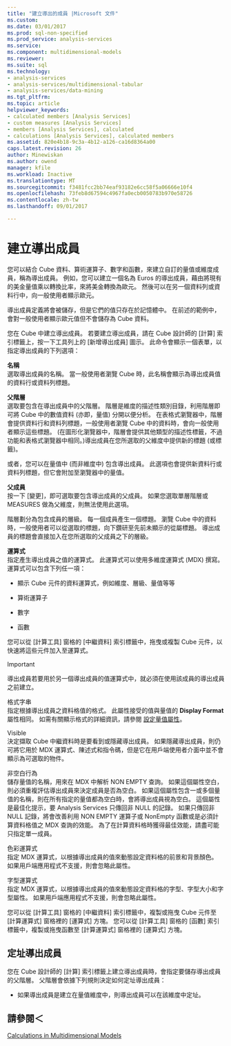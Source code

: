 ```yaml
---
title: "建立導出的成員 |Microsoft 文件"
ms.custom: 
ms.date: 03/01/2017
ms.prod: sql-non-specified
ms.prod_service: analysis-services
ms.service: 
ms.component: multidimensional-models
ms.reviewer: 
ms.suite: sql
ms.technology:
- analysis-services
- analysis-services/multidimensional-tabular
- analysis-services/data-mining
ms.tgt_pltfrm: 
ms.topic: article
helpviewer_keywords:
- calculated members [Analysis Services]
- custom measures [Analysis Services]
- members [Analysis Services], calculated
- calculations [Analysis Services], calculated members
ms.assetid: 820e4b18-9c3a-4b12-a126-ca16d8364a00
caps.latest.revision: 26
author: Minewiskan
ms.author: owend
manager: kfile
ms.workload: Inactive
ms.translationtype: MT
ms.sourcegitcommit: f3481fcc2bb74eaf93182e6cc58f5a06666e10f4
ms.openlocfilehash: 73feb8d67594c4967fa0ecb0050783b970e58726
ms.contentlocale: zh-tw
ms.lasthandoff: 09/01/2017

---
```

# <a name="create-calculated-members"></a>建立導出成員
  您可以結合 Cube 資料、算術運算子、數字和函數，來建立自訂的量值或維度成員，稱為導出成員。 例如，您可以建立一個名為 Euros 的導出成員，藉由將現有的美金量值乘以轉換比率，來將美金轉換為歐元。 然後可以在另一個資料列或資料行中，向一般使用者顯示歐元。  
  
 導出成員定義將會被儲存，但是它們的值只存在於記憶體中。 在前述的範例中，會對一般使用者顯示歐元值但不會儲存為 Cube 資料。  
  
 您在 Cube 中建立導出成員。 若要建立導出成員，請在 Cube 設計師的 [計算] 索引標籤上，按一下工具列上的 [新增導出成員] 圖示。 此命令會顯示一個表單，以指定導出成員的下列選項：  
  
 **名稱**  
 選取導出成員的名稱。 當一般使用者瀏覽 Cube 時，此名稱會顯示為導出成員值的資料行或資料列標題。  
  
 **父階層**  
 選取要包含在導出成員中的父階層。 階層是維度的描述性類別目錄，利用階層即可將 Cube 中的數值資料 (亦即，量值) 分開以便分析。 在表格式瀏覽器中，階層會提供資料行和資料列標題，一般使用者瀏覽 Cube 中的資料時，會向一般使用者顯示這些標題。 (在圖形化瀏覽器中，階層會提供其他類型的描述性標籤，不過功能和表格式瀏覽器中相同。)導出成員在您所選取的父維度中提供新的標題 (或標籤)。  
  
 或者，您可以在量值中 (而非維度中) 包含導出成員。 此選項也會提供新資料行或資料列標題，但它會附加至瀏覽器中的量值。  
  
 **父成員**  
 按一下 [變更]，即可選取要包含導出成員的父成員。 如果您選取單層階層或 MEASURES 做為父維度，則無法使用此選項。  
  
 階層劃分為包含成員的層級。 每一個成員產生一個標題。 瀏覽 Cube 中的資料時，一般使用者可以從選取的標題，向下鑽研至先前未顯示的從屬標題。 導出成員的標題會直接加入在您所選取的父成員之下的層級。  
  
 **運算式**  
 指定產生導出成員之值的運算式。 此運算式可以使用多維度運算式 (MDX) 撰寫。 運算式可以包含下列任一項：  
  
-   顯示 Cube 元件的資料運算式，例如維度、層級、量值等等  
  
-   算術運算子  
  
-   數字  
  
-   函數  
  
 您可以從 [計算工具] 窗格的 [中繼資料] 索引標籤中，拖曳或複製 Cube 元件，以快速將這些元件加入至運算式。  
  
> [!IMPORTANT]  
>  導出成員若要用於另一個導出成員的值運算式中，就必須在使用該成員的導出成員之前建立。  
  
 格式字串  
 指定根據導出成員之資料格值的格式。 此屬性接受的值與量值的 **Display Format** 屬性相同。 如需有關顯示格式的詳細資訊，請參閱 [設定量值屬性](../../analysis-services/multidimensional-models/configure-measure-properties.md)。  
  
 Visible  
 決定擷取 Cube 中繼資料時是要看到或隱藏導出成員。 如果隱藏導出成員，則仍可將它用於 MDX 運算式、陳述式和指令碼，但是它在用戶端使用者介面中並不會顯示為可選取的物件。  
  
 非空白行為  
 儲存量值的名稱，用來在 MDX 中解析 NON EMPTY 查詢。 如果這個屬性空白，則必須重複評估導出成員來決定成員是否為空白。 如果這個屬性包含一或多個量值的名稱，則在所有指定的量值都為空白時，會將導出成員視為空白。 這個屬性是最佳化提示，要 Analysis Services 只傳回非 NULL 的記錄。 如果只傳回非 NULL 記錄，將會改善利用 NON EMPTY 運算子或 NonEmpty 函數或是必須計算資料格值之 MDX 查詢的效能。 為了在計算資料格時獲得最佳效能，請盡可能只指定單一成員。  
  
 色彩運算式  
 指定 MDX 運算式，以根據導出成員的值來動態設定資料格的前景和背景顏色。 如果用戶端應用程式不支援，則會忽略此屬性。  
  
 字型運算式  
 指定 MDX 運算式，以根據導出成員的值來動態設定資料格的字型、字型大小和字型屬性。 如果用戶端應用程式不支援，則會忽略此屬性。  
  
 您可以從 [計算工具] 窗格的 [中繼資料] 索引標籤中，複製或拖曳 Cube 元件至 [計算運算式] 窗格裡的 [運算式] 方塊。 您可以從 [計算工具] 窗格的 [函數] 索引標籤中，複製或拖曳函數至 [計算運算式] 窗格裡的 [運算式] 方塊。  
  
## <a name="addressing-calculated-members"></a>定址導出成員  
 您在 Cube 設計師的 [計算] 索引標籤上建立導出成員時，會指定要儲存導出成員的父階層。 父階層會依據下列規則決定如何定址導出成員：  
  
-   如果導出成員是建立在量值維度中，則導出成員可以在該維度中定址。  
  
## <a name="see-also"></a>請參閱＜  
 [Calculations in Multidimensional Models](../../analysis-services/multidimensional-models/calculations-in-multidimensional-models.md)  
  
  

